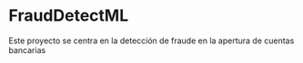 # FraudDetectML
Este proyecto se centra en la detección de fraude en la apertura de cuentas bancarias
